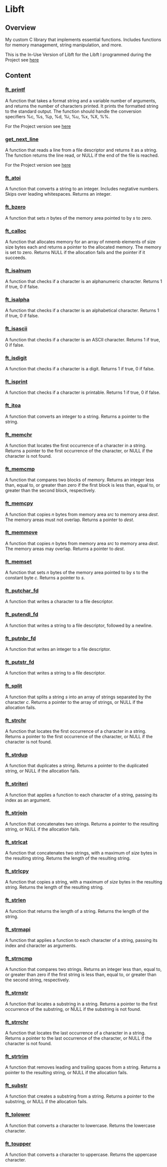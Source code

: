 # Libft

## Overview

My custom C library that implements essential functions.
Includes functions for memory management, string manipulation, and more.

This is the In-Use Version of Libft for the Libft I programmed during the Project see [here](../../Libft/)

## Content

### [ft_printf](./ft_printf/)

A function that takes a format string and a variable number of arguments, and returns the number of characters printed.
It prints the formatted string to the standard output.
The function should handle the conversion specifiers %c, %s, %p, %d, %i, %u, %x, %X, %%.

For the Project version see [here](../../ft_printf/)

### [get_next_line](./get_next_line/)

A function that reads a line from a file descriptor and returns it as a string.
The function returns the line read, or NULL if the end of the file is reached.

For the Project version see [here](../../get_next_line/)

### [ft_atoi](./ft_atoi.c)

A function that converts a string to an integer. Includes negtative numbers. Skips over leading whitespaces.
Returns an integer.

### [ft_bzero](./ft_bzero.c)

A function that sets *n* bytes of the memory area pointed to by *s* to zero.

### [ft_calloc](./ft_calloc.c)

A function that allocates memory for an array of nmemb elements of size size bytes each and returns a pointer to the allocated memory. The memory is set to zero.
Returns NULL if the allocation fails and the pointer if it succeeds.

### [ft_isalnum](./ft_isalnum.c)

A function that checks if a character is an alphanumeric character.
Returns 1 if true, 0 if false.

### [ft_isalpha](./ft_isalpha.c)

A function that checks if a character is an alphabetical character.
Returns 1 if true, 0 if false.

### [ft_isascii](./ft_isascii.c)

A function that checks if a character is an ASCII character.
Returns 1 if true, 0 if false.

### [ft_isdigit](./ft_isdigit.c)

A function that checks if a character is a digit.
Returns 1 if true, 0 if false.

### [ft_isprint](./ft_isprint.c)

A function that checks if a character is printable.
Returns 1 if true, 0 if false.

### [ft_itoa](./ft_itoa.c)

A function that converts an integer to a string.
Returns a pointer to the string.

### [ft_memchr](./ft_memchr.c)

A function that locates the first occurrence of a character in a string.
Returns a pointer to the first occurrence of the character, or NULL if the character is not found.

### [ft_memcmp](./ft_memcmp.c)

A function that compares two blocks of memory.
Returns an integer less than, equal to, or greater than zero if the first block is less than, equal to, or greater than the second block, respectively.

### [ft_memcpy](./ft_memcpy.c)

A function that copies *n* bytes from memory area *src* to memory area *dest*. The memory areas must not overlap.
Returns a pointer to *dest*.

### [ft_memmove](./ft_memmove.c)

A function that copies *n* bytes from memory area *src* to memory area *dest*. The memory areas may overlap.
Returns a pointer to *dest*.

### [ft_memset](./ft_memset.c)

A function that sets *n* bytes of the memory area pointed to by *s* to the constant byte *c*.
Returns a pointer to *s*.

### [ft_putchar_fd](./ft_putchar_fd.c)

A function that writes a character to a file descriptor.

### [ft_putendl_fd](./ft_putendl_fd.c)

A function that writes a string to a file descriptor, followed by a newline.

### [ft_putnbr_fd](./ft_putnbr_fd.c)

A function that writes an integer to a file descriptor.

### [ft_putstr_fd](./ft_putstr_fd.c)

A function that writes a string to a file descriptor.

### [ft_split](./ft_split.c)

A function that splits a string *s* into an array of strings separated by the character *c*.
Returns a pointer to the array of strings, or NULL if the allocation fails.

### [ft_strchr](./ft_strchr.c)

A function that locates the first occurrence of a character in a string.
Returns a pointer to the first occurrence of the character, or NULL if the character is not found.

### [ft_strdup](./ft_strdup.c)

A function that duplicates a string.
Returns a pointer to the duplicated string, or NULL if the allocation fails.

### [ft_striteri](./ft_striteri.c)

A function that applies a function to each character of a string, passing its index as an argument.

### [ft_strjoin](./ft_strjoin.c)

A function that concatenates two strings.
Returns a pointer to the resulting string, or NULL if the allocation fails.

### [ft_strlcat](./ft_strlcat.c)

A function that concatenates two strings, with a maximum of *size* bytes in the resulting string.
Returns the length of the resulting string.

### [ft_strlcpy](./ft_strlcpy.c)

A function that copies a string, with a maximum of *size* bytes in the resulting string.
Returns the length of the resulting string.

### [ft_strlen](./ft_strlen.c)

A function that returns the length of a string.
Returns the length of the string.

### [ft_strmapi](./ft_strmapi.c)

A function that applies a function to each character of a string, passing its index and character as arguments.

### [ft_strncmp](./ft_strncmp.c)

A function that compares two strings.
Returns an integer less than, equal to, or greater than zero if the first string is less than, equal to, or greater than the second string, respectively.

### [ft_strnstr](./ft_strnstr.c)

A function that locates a substring in a string.
Returns a pointer to the first occurrence of the substring, or NULL if the substring is not found.

### [ft_strrchr](./ft_strrchr.c)

A function that locates the last occurrence of a character in a string.
Returns a pointer to the last occurrence of the character, or NULL if the character is not found.

### [ft_strtrim](./ft_strtrim.c)

A function that removes leading and trailing spaces from a string.
Returns a pointer to the resulting string, or NULL if the allocation fails.

### [ft_substr](./ft_substr.c)

A function that creates a substring from a string.
Returns a pointer to the substring, or NULL if the allocation fails.

### [ft_tolower](./ft_tolower.c)

A function that converts a character to lowercase.
Returns the lowercase character.

### [ft_toupper](./ft_toupper.c)

A function that converts a character to uppercase.
Returns the uppercase character.
